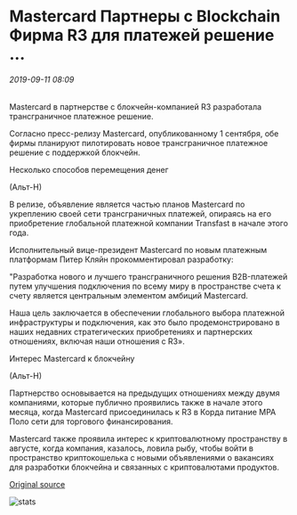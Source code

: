 # Mastercard Партнеры с Blockchain Фирма R3 для платежей решение ...

###### 2019-09-11 08:09

Mastercard в партнерстве с блокчейн-компанией R3 разработала трансграничное платежное решение.

Согласно пресс-релизу Mastercard, опубликованному 1 сентября, обе фирмы планируют пилотировать новое трансграничное платежное решение с поддержкой блокчейн.

Несколько способов перемещения денег

(Альт-Н)

В релизе, объявление является частью планов Mastercard по укреплению своей сети трансграничных платежей, опираясь на его приобретение глобальной платежной компании Transfast в начале этого года.

Исполнительный вице-президент Mastercard по новым платежным платформам Питер Кляйн прокомментировал разработку:

"Разработка нового и лучшего трансграничного решения B2B-платежей путем улучшения подключения по всему миру в пространстве счета к счету является центральным элементом амбиций Mastercard.

Наша цель заключается в обеспечении глобального выбора платежной инфраструктуры и подключения, как это было продемонстрировано в наших недавних стратегических приобретениях и партнерских отношениях, включая наши отношения с R3».

Интерес Mastercard к блокчейну

(Альт-Н)

Партнерство основывается на предыдущих отношениях между двумя компаниями, которые публично проявились также в начале этого месяца, когда Mastercard присоединилась к R3 в Корда питание МРА Поло сети для торгового финансирования.

Mastercard также проявила интерес к криптовалютному пространству в августе, когда компания, казалось, ловила рыбу, чтобы войти в пространство криптокошелька с новыми объявлениями о вакансиях для разработки блокчейна и связанных с криптовалютами продуктов.

[Original source](https://cointelegraph.com/news/mastercard-partners-with-blockchain-firm-r3-for-payments-solution)

![stats](https://c.statcounter.com/11760860/0/a89fa40b/1/ "stats")